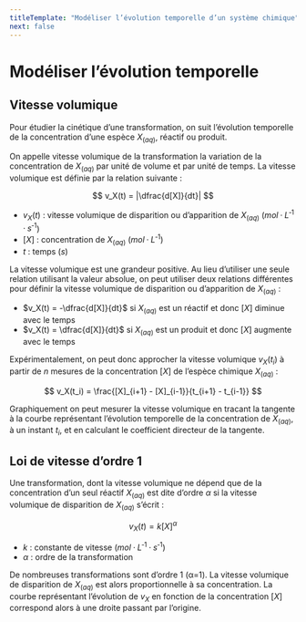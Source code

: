 ```yaml
---
titleTemplate: "Modéliser l’évolution temporelle d’un système chimique"
next: false
---
```


# Modéliser l’évolution temporelle

## Vitesse volumique

Pour étudier la cinétique d’une transformation, on suit l’évolution temporelle de la concentration d’une espèce $X_{(aq)}$, réactif ou produit.

On appelle vitesse volumique de la transformation la variation de la concentration de $X_{(aq)}$ par unité de volume et par unité de temps. La vitesse volumique est définie par la relation suivante :

$$
v_X(t) = |\dfrac{d[X]}{dt}|
$$

- $v_X(t)$ : vitesse volumique de disparition ou d’apparition de $X_{(aq)}$ ($mol·L^{‑1}·s^{‑1}$)
- $[X]$ : concentration de $X_{(aq)}$ ($mol·L^{‑1}$)
- $t$ : temps ($s$)

La vitesse volumique est une grandeur positive. Au lieu d’utiliser une seule relation utilisant la valeur absolue, on peut utiliser deux relations différentes pour définir la vitesse volumique de disparition ou d’apparition de $X_{(aq)}$ :

- $v_X(t) = -\dfrac{d[X]}{dt}$ si $X_{(aq)}$ est un réactif et donc $[X]$ diminue avec le temps
- $v_X(t) = \dfrac{d[X]}{dt}$ si $X_{(aq)}$ est un produit et donc $[X]$ augmente avec le temps

Expérimentalement, on peut donc approcher la vitesse volumique $v_X(t_i)$ à partir de $n$ mesures de la concentration $[X]$ de l’espèce chimique $X_{(aq)}$ :

$$
v_X(t_i) = \frac{[X]_{i+1} - [X]_{i-1}}{t_{i+1} - t_{i-1}}
$$

Graphiquement on peut mesurer la vitesse volumique en tracant la tangente à la courbe représentant l’évolution temporelle de la concentration de $X_{(aq)}$, à un instant $t_i$, et en calculant le coefficient directeur de la tangente.

## Loi de vitesse d’ordre 1

Une transformation, dont la vitesse volumique ne dépend que de la concentration d’un seul réactif $X_{(aq)}$ est dite d’ordre $α$ si la vitesse volumique de disparition de $X_{(aq)}$ s’écrit :

$$
v_X(t) = k[X]^α
$$

- $k$ : constante de vitesse ($mol·L^{‑1}·s^{‑1}$)
- $α$ : ordre de la transformation

De nombreuses transformations sont d’ordre 1 (α=1). La vitesse volumique de disparition de $X_{(aq)}$ est alors proportionnelle à sa concentration. La courbe représentant l’évolution de $v_X$ en fonction de la concentration $[X]$ correspond alors à une droite passant par l’origine.
